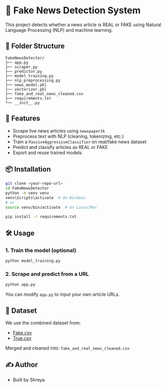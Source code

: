 # 📰 Fake News Detection System

This project detects whether a news article is REAL or FAKE using Natural Language Processing (NLP) and machine learning.

## 📁 Folder Structure

```
FakeNewsDetector/
├── app.py
├── scraper.py
├── predictor.py
├── model_training.py
├── nlp_preprocessing.py
├── news_model.pkl
├── vectorizer.pkl
├── fake_and_real_news_cleaned.csv
├── requirements.txt
└── __init__.py
```

## 🚀 Features

- Scrape live news articles using `newspaper3k`
- Preprocess text with NLP (cleaning, tokenizing, etc.)
- Train a `PassiveAggressiveClassifier` on real/fake news dataset
- Predict and classify articles as REAL or FAKE
- Export and reuse trained models

## 📦 Installation

```bash
git clone <your-repo-url>
cd FakeNewsDetector
python -m venv venv
venv\Scripts\activate  # On Windows
# or
source venv/bin/activate  # On Linux/Mac

pip install -r requirements.txt
```

## 🛠️ Usage

### 1. Train the model (optional)
```bash
python model_training.py
```

### 2. Scrape and predict from a URL
```bash
python app.py
```

You can modify `app.py` to input your own article URLs.

## 🧠 Dataset

We use the combined dataset from:
- [Fake.csv](https://www.kaggle.com/datasets/clmentbisaillon/fake-and-real-news-dataset)
- [True.csv](https://www.kaggle.com/datasets/clmentbisaillon/fake-and-real-news-dataset)

Merged and cleaned into: `fake_and_real_news_cleaned.csv`

## ✍️ Author

- Built by Shreya